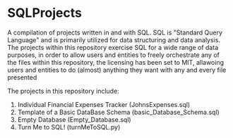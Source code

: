 # SQLProjects
A compilation of projects written in and with SQL. SQL is "Standard Query Language" and is primarily utilized for data structuring and data analysis. The projects within this repository exercise SQL for a wide range of data purposes, in order to allow users and entities to freely orchestrate any of the files within this repository, the licensing has been set to MIT, allawoing users and entities to do (almost) anything they want with any and every file presented

The projects in this repository include:
1) Individual Financial Expenses Tracker (JohnsExpenses.sql)
2) Template of a Basic DataBase Schema (basic_Database_Schema.sql)
3) Empty Database (Empty_Database.sql)
4) Turn Me to SQL! (turnMeToSQL.py)
